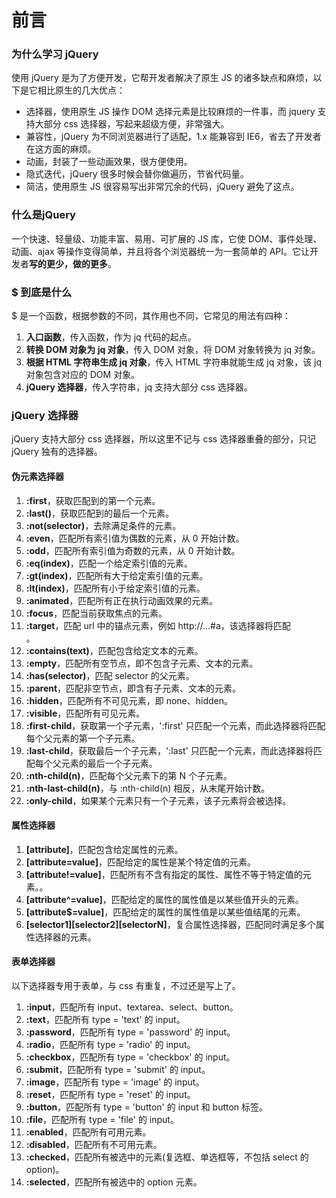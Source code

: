 # 前言
### 为什么学习 jQuery
使用 jQuery 是为了方便开发，它帮开发者解决了原生 JS 的诸多缺点和麻烦，以下是它相比原生的几大优点：

* 选择器，使用原生 JS 操作 DOM 选择元素是比较麻烦的一件事，而 jquery 支持大部分 css 选择器，写起来超级方便，非常强大。
* 兼容性，jQuery 为不同浏览器进行了适配，1.x 能兼容到 IE6，省去了开发者在这方面的麻烦。
* 动画，封装了一些动画效果，很方便使用。
* 隐式迭代，jQuery 很多时候会替你做遍历，节省代码量。
* 简洁，使用原生 JS 很容易写出非常冗余的代码，jQuery 避免了这点。

### 什么是jQuery

一个快速、轻量级、功能丰富、易用、可扩展的 JS 库，它使 DOM、事件处理、动画、ajax 等操作变得简单，并且将各个浏览器统一为一套简单的 API。它让开发者**写的更少，做的更多**。



### $ 到底是什么

$ 是一个函数，根据参数的不同，其作用也不同，它常见的用法有四种：

1. **入口函数**，传入函数，作为 jq 代码的起点。
2. **转换 DOM 对象为 jq 对象**，传入 DOM 对象，将 DOM 对象转换为 jq 对象。
3. **根据 HTML 字符串生成 jq 对象**，传入 HTML 字符串就能生成 jq 对象，该 jq 对象包含对应的 DOM 对象。
4. **jQuery 选择器**，传入字符串，jq 支持大部分 css 选择器。

### jQuery 选择器

jQuery 支持大部分 css 选择器，所以这里不记与 css 选择器重叠的部分，只记 jQuery 独有的选择器。

#### 伪元素选择器

1. **:first**，获取匹配到的第一个元素。
2. **:last()**，获取匹配到的最后一个元素。
3. **:not(selector)**，去除满足条件的元素。
4. **:even**，匹配所有索引值为偶数的元素，从 0 开始计数。
5. **:odd**，匹配所有索引值为奇数的元素，从 0 开始计数。
6. **:eq(index)**，匹配一个给定索引值的元素。
7. **:gt(index)**，匹配所有大于给定索引值的元素。
8. **:lt(index)**，匹配所有小于给定索引值的元素。
9. **:animated**，匹配所有正在执行动画效果的元素。
10. **:focus**，匹配当前获取焦点的元素。
11. **:target**，匹配 url 中的锚点元素，例如 http://...#a，该选择器将匹配 <div id="a"></div>。
12. **:contains(text)**，匹配包含给定文本的元素。
13. **:empty**，匹配所有空节点，即不包含子元素、文本的元素。
14. **:has(selector)**，匹配 selector 的父元素。
15. **:parent**，匹配非空节点，即含有子元素、文本的元素。
16. **:hidden**，匹配所有不可见元素，即 none、hidden。
17. **:visible**，匹配所有可见元素。
18. **:first-child**，获取第一个子元素，':first' 只匹配一个元素，而此选择器将匹配每个父元素的第一个子元素。
19. **:last-child**，获取最后一个子元素，':last' 只匹配一个元素，而此选择器将匹配每个父元素的最后一个子元素。
20. **:nth-child(n)**，匹配每个父元素下的第 N 个子元素。
21. **:nth-last-child(n)**，与 :nth-child(n) 相反，从末尾开始计数。
22. **:only-child**，如果某个元素只有一个子元素，该子元素将会被选择。

#### 属性选择器

1. **[attribute]**，匹配包含给定属性的元素。
2. **[attribute=value]**，匹配给定的属性是某个特定值的元素。
3. **[attribute!=value]**，匹配所有不含有指定的属性、属性不等于特定值的元素。。
4. **[attribute^=value]**，匹配给定的属性的属性值是以某些值开头的元素。
5. **[attribute$=value]**，匹配给定的属性的属性值是以某些值结尾的元素。
6. **[selector1][selector2][selectorN]**，复合属性选择器，匹配同时满足多个属性选择器的元素。

#### 表单选择器

以下选择器专用于表单，与 css 有重复，不过还是写上了。

1. **:input**，匹配所有 input、textarea、select、button。
2. **:text**，匹配所有 type = 'text' 的 input。
3. **:password**，匹配所有 type = 'password' 的 input。
4. **:radio**，匹配所有 type = 'radio' 的 input。
5. **:checkbox**，匹配所有 type = 'checkbox' 的 input。
6. **:submit**，匹配所有 type = 'submit' 的 input。
7. **:image**，匹配所有 type = 'image' 的 input。
8. **:reset**，匹配所有 type = 'reset' 的 input。
9. **:button**，匹配所有 type = 'button' 的 input 和 button 标签。
10. **:file**，匹配所有 type = 'file' 的 input。
11. **:enabled**，匹配所有可用元素。
12. **:disabled**，匹配所有不可用元素。
13. **:checked**，匹配所有被选中的元素(复选框、单选框等，不包括 select 的 option)。
14. **:selected**，匹配所有被选中的 option 元素。